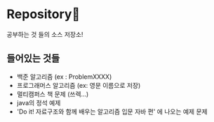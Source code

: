 # Repository:blue_book:

공부하는 것 들의 소스 저장소!



## 들어있는 것들

- 백준 알고리즘 (ex : ProblemXXXX)
- 프로그래머스 알고리즘 (ex: 영문 이름으로 저장)
- 멀티캠퍼스 책 문제 (쓰렉...) 
- java의 정석 예제
- 'Do it! 자료구조와 함께 배우는 알고리즘 입문 자바 편' 에 나오는 예제 문제

